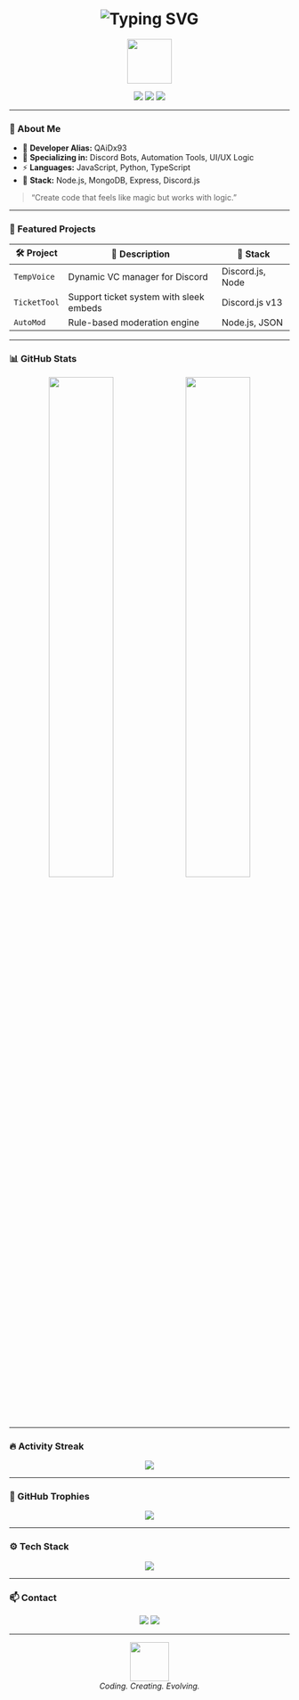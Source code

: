 <h1 align="center">
  <img src="https://readme-typing-svg.demolab.com?font=Fira+Code&weight=700&pause=1000&color=F700FF&center=true&vCenter=true&width=435&lines=Hi+I'm+QAiDx93;Welcome+to+my+GitHub!" alt="Typing SVG" />
</h1>

<p align="center">
  <img src="https://media.giphy.com/media/l4FGpP4lxGGgK5CBW/giphy.gif" width="80" />
</p>

<p align="center">
  <img src="https://komarev.com/ghpvc/?username=QAiDx93&label=Profile+Views&color=blueviolet&style=flat-square" />
  <img src="https://img.shields.io/github/followers/QAiDx93?label=Followers&style=flat-square&color=blueviolet" />
  <img src="https://img.shields.io/github/stars/QAiDx93?label=Stars&style=flat-square&color=blueviolet" />
</p>

---

### 🌟 About Me

- 🔧 **Developer Alias:** QAiDx93  
- 🧠 **Specializing in:** Discord Bots, Automation Tools, UI/UX Logic  
- ⚡ **Languages:** JavaScript, Python, TypeScript  
- 🧰 **Stack:** Node.js, MongoDB, Express, Discord.js  

> “Create code that feels like magic but works with logic.”

---

### 📂 Featured Projects

| 🛠️ Project | 📜 Description | 🧩 Stack |
|------------|----------------|----------|
| `TempVoice` | Dynamic VC manager for Discord | Discord.js, Node |
| `TicketTool` | Support ticket system with sleek embeds | Discord.js v13 |
| `AutoMod` | Rule-based moderation engine | Node.js, JSON |

---

### 📊 GitHub Stats

<p align="center">
  <img src="https://github-readme-stats.vercel.app/api?username=QAiDx93&show_icons=true&theme=midnight-purple&hide_border=true" width="48%" />
  <img src="https://github-readme-stats.vercel.app/api/top-langs/?username=QAiDx93&layout=compact&theme=midnight-purple&hide_border=true" width="48%" />
</p>

---

### 🔥 Activity Streak

<p align="center">
  <img src="https://github-readme-streak-stats.herokuapp.com?user=QAiDx93&theme=midnight-purple&hide_border=true" />
</p>

---

### 🏅 GitHub Trophies

<p align="center">
  <img src="https://github-profile-trophy.vercel.app/?username=QAiDx93&theme=onestar&no-frame=true&column=6&title=Stars,Followers,Commits,Repositories,PullRequest,Issues" />
</p>

---

### ⚙️ Tech Stack

<p align="center">
  <img src="https://skillicons.dev/icons?i=js,ts,nodejs,py,express,mongodb,html,css,discord,github" />
</p>

---

### 📫 Contact

<p align="center">
  <a href="mailto:qaidx93.dev@gmail.com"><img src="https://img.shields.io/badge/Gmail-D14836?style=for-the-badge&logo=gmail&logoColor=white"/></a>
  <a href="https://github.com/QAiDx93"><img src="https://img.shields.io/badge/GitHub-171515?style=for-the-badge&logo=github&logoColor=white"/></a>
</p>

---

<p align="center">
  <img src="https://media.giphy.com/media/Y3UyyZ9FsfKm0/giphy.gif" width="70"/>
  <br><i>Coding. Creating. Evolving.</i>
</p>
